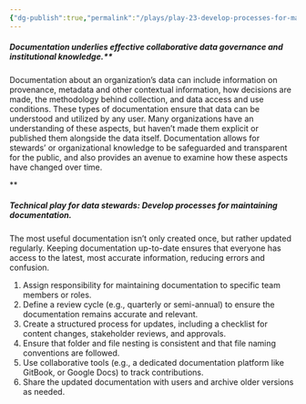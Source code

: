 ```yaml
---
{"dg-publish":true,"permalink":"/plays/play-23-develop-processes-for-maintaining-documentation/"}
---
```


##### **Documentation underlies effective collaborative data governance and institutional knowledge.****
Documentation about an organization’s data can include information on provenance, metadata and other contextual information, how decisions are made, the methodology behind collection, and data access and use conditions. These types of documentation ensure that data can be understood and utilized by any user. Many organizations have an understanding of these aspects, but haven’t made them explicit or published them alongside the data itself. Documentation allows for stewards’ or organizational knowledge to be safeguarded and transparent for the public, and also provides an avenue to examine how these aspects have changed over time.

**

##### **Technical play for data stewards: Develop processes for maintaining documentation.** 
The most useful documentation isn’t only created once, but rather updated regularly. Keeping documentation up-to-date ensures that everyone has access to the latest, most accurate information, reducing errors and confusion.
1. Assign responsibility for maintaining documentation to specific team members or roles.
2. Define a review cycle (e.g., quarterly or semi-annual) to ensure the documentation remains accurate and relevant.
3. Create a structured process for updates, including a checklist for content changes, stakeholder reviews, and approvals.
4. Ensure that folder and file nesting is consistent and that file naming conventions are followed.
5. Use collaborative tools (e.g., a dedicated documentation platform like GitBook, or Google Docs) to track contributions.
6. Share the updated documentation with users and archive older versions as needed.

